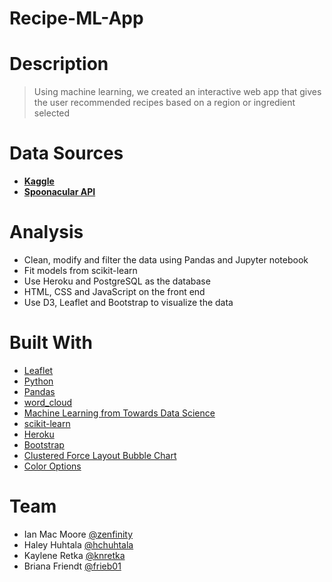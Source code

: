 # Recipe-ML-App

# Description
> Using machine learning, we created an interactive web app that gives the user recommended recipes based on a region or ingredient selected 

# Data Sources
* [**Kaggle**](https://www.kaggle.com/c/whats-cooking/data)
*	[**Spoonacular API**](https://spoonacular.com/food-api)

# Analysis
* Clean, modify and filter the data using Pandas and Jupyter notebook 
* Fit models from scikit-learn
* Use Heroku and PostgreSQL as the database
* HTML, CSS and JavaScript on the front end
* Use D3, Leaflet and Bootstrap to visualize the data

# Built With
* [Leaflet](https://leafletjs.com/)
* [Python](https://www.python.org/)
* [Pandas](https://pandas.pydata.org/)
* [word_cloud](https://github.com/amueller/word_cloud)
* [Machine Learning from Towards Data Science](https://github.com/susanli2016/Machine-Learning-with-Python/blob/master/Consumer_complaints.ipynb)
* [scikit-learn](https://scikit-learn.org/)
* [Heroku](https://www.heroku.com/)
* [Bootstrap](https://getbootstrap.com/)
* [Clustered Force Layout Bubble Chart](https://bl.ocks.org/ctufts/f38ef0187f98c537d791d24fda4a6ef9)
* [Color Options](https://htmlcolorcodes.com/color-names/)

# Team
* Ian Mac Moore [@zenfinity](https://github.com/blueplusred)
* Haley Huhtala [@hchuhtala](https://github.com/hchuhtala)
* Kaylene Retka [@knretka](https://github.com/knretka)
* Briana Friendt [@frieb01](https://github.com/frieb01)
